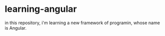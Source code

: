 # learning-angular
in this repository, i'm learning a new framework of programin, whose name is Angular.
